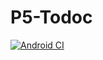 # P5-Todoc
[![Android CI](https://github.com/Monokouma/P5-Todoc/actions/workflows/android.yml/badge.svg)](https://github.com/Monokouma/P5-Todoc/actions/workflows/android.yml)
